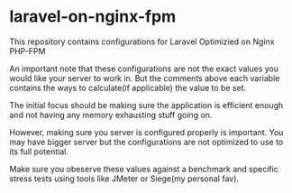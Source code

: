 # laravel-on-nginx-fpm

This repository contains configurations for Laravel Optimizied on Nginx PHP-FPM

An important note that these configurations are not the exact values you would like your server to work in. But the comments above each variable contains the ways to calculate(if applicable) the value to be set.

The initial focus should be making sure the application is efficient enough and not having any memory exhausting stuff going on.

However, making sure you server is configured properly is important. You may have bigger server but the configurations are not optimized to use to its full potential.

Make sure you obeserve these values against a benchmark and specific stress tests using tools like JMeter or Siege(my personal fav).
